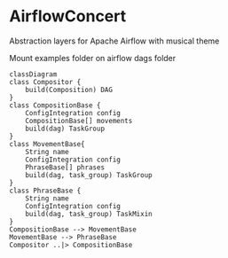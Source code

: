 # AirflowConcert
Abstraction layers for Apache Airflow with musical theme

Mount examples folder on airflow dags folder

```mermaid
classDiagram
class Compositor {
    build(Composition) DAG
}
class CompositionBase {
    ConfigIntegration config
    CompositionBase[] movements
    build(dag) TaskGroup
}
class MovementBase{
    String name
    ConfigIntegration config
    PhraseBase[] phrases
    build(dag, task_group) TaskGroup
}
class PhraseBase {
    String name
    ConfigIntegration config
    build(dag, task_group) TaskMixin
}
CompositionBase --> MovementBase
MovementBase --> PhraseBase
Compositor ..|> CompositionBase
```